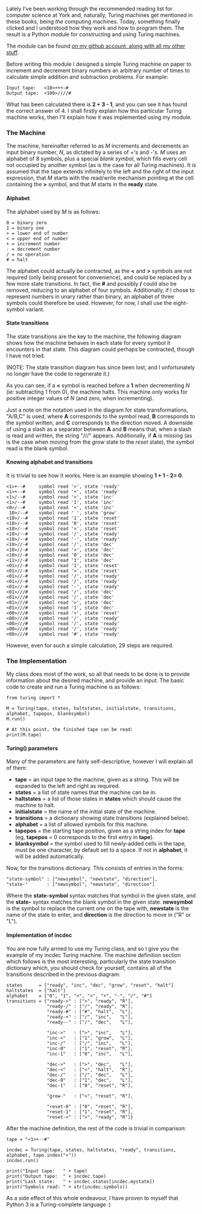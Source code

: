 Lately I've been working through the recommended reading list for computer science at York and, naturally, Turing machines get mentioned in these books, being *the* computing machines. Today, something finally clicked and I understood how they work and how to program them. The result is a Python module for constructing and using Turing machines.

The module can be found [on my github account, along with all my other stuff](http://github.com/Barrucadu/home/blob/master/code/python/turing/turing.py).

Before writing this module I designed a simple Turing machine on paper to increment and decrement binary numbers an arbitrary number of times to calculate simple addition and subtraction problems. For example:

    Input tape:   <10>+++-#
    Output tape:  <100>////#

What has been calculated there is **2 + 3 - 1**, and you can see it has found the correct answer of 4. I shall firstly explain how this particular Turing machine works, then I'll explain how it was implemented using my module.

### The Machine

The machine, hereinafter referred to as *M* increments and decrements an input binary number, *N*, as dictated by a series of +'s and -'s. *M* uses an alphabet of 8 symbols, plus a special *blank symbol*, which fills every cell not occupied by another symbol (as is the case for all Turing machines). It is assumed that the tape extends infinitely to the left and the right of the input expression, that *M* starts with the read/write mechanism pointing at the cell containing the **>** symbol, and that *M* starts in the **ready** state.

#### Alphabet

The alphabet used by *M* is as follows:

    0 = binary zero
    1 = binary one
    > = lower end of number
    < = upper end of number
    + = increment number
    - = decrement number
    / = no operation
    # = halt

The alphabet could actually be contracted, as the **<** and **>** symbols are not required (only being present for convenience), and could be replaced by a few more state transitions. In fact, the **#** and possibly **/** could also be removed, reducing to an alphabet of four symbols. Additionally, if I chose to represent numbers in unary rather than binary, an alphabet of three symbols could therefore be used. However, for now, I shall use the eight-symbol variant.

#### State transitions

The state transitions are the key to the machine, the following diagram shows how the machine behaves in each state for every symbol it encounters in that state. This diagram could perhaps be contracted, though I have not tried.

(NOTE: The state transition diagram has since been lost, and I unfortunately no longer have the code to regenerate it.)

As you can see, if a **<** symbol is reached before a **1** when decrementing *N* (ie: subtracting 1 from 0), the machine halts. This machine only works for positive integer values of *N* (and zero, when incrementing).

Just a note on the notation used in the diagram for state transformations, "A/B,C" is used, where **A** corresponds to the symbol read, **B** corresponds to the symbol written, and **C** corresponds to the direction moved. A downside of using a slash as a separator between **A** and **B** means that, when a slash is read and written, the string "///" appears. Additionally, if **A** is missing (as is the case when moving from the *grow* state to the *reset* state), the symbol read is the blank symbol.

#### Knowing alphabet and transitions

It is trivial to see how it works. Here is an example showing **1 + 1 - 2= 0**.

    <1>+--#     symbol read '>', state 'ready'
    <1>+--#     symbol read '+', state 'ready'
    <1>/--#     symbol read '>', state 'inc'
    <1>/--#     symbol read '1', state 'inc'
    <0>/--#     symbol read '<', state 'inc'
     10>/--#    symbol read ' ', state 'grow'
    <10>/--#    symbol read '1', state 'reset'
    <10>/--#    symbol read '0', state 'reset'
    <10>/--#    symbol read '>', state 'reset'
    <10>/--#    symbol read '/', state 'ready'
    <10>/--#    symbol read '-', state 'ready'
    <10>//-#    symbol read '/', state 'dec'
    <10>//-#    symbol read '>', state 'dec'
    <10>//-#    symbol read '0', state 'dec'
    <11>//-#    symbol read '1', state 'dec'
    <01>//-#    symbol read '1', state 'reset'
    <01>//-#    symbol read '>', state 'reset'
    <01>//-#    symbol read '/', state 'ready'
    <01>//-#    symbol read '/', state 'ready'
    <01>//-#    symbol read '-', state 'ready'
    <01>///#    symbol read '/', state 'dec'
    <01>///#    symbol read '/', state 'dec'
    <01>///#    symbol read '>', state 'dec'
    <01>///#    symbol read '1', state 'dec'
    <00>///#    symbol read '>', state 'reset'
    <00>///#    symbol read '/', state 'ready'
    <00>///#    symbol read '/', state 'ready'
    <00>///#    symbol read '/', state 'ready'
    <00>///#    symbol read '#', state 'ready'

However, even for such a simple calculation, 29 steps are required.

### The Implementation

My class does most of the work, so all that needs to be done is to provide information about the desired machine, and provide an input. The basic code to create and run a Turing machine is as follows:

    from turing import *
    
    M = Turing(tape, states, haltstates, initialstate, transitions, alphabet, tapepos, blanksymbol)
    M.run()
    
    # At this point, the finished tape can be read:
    print(M.tape)

#### Turing() parameters

Many of the parameters are fairly self-descriptive, however I will explain all of them:

 * **tape** = an input tape to the machine, given as a string. This will be expanded to the left and right as required.
 * **states** = a list of state names that the machine can be in.
 * **haltstates** = a list of those states in **states** which should cause the machine to halt.
 * **initialstate** = the name of the initial state of the machine.
 * **transitions** = a dictionary showing state transitions (explained below).
 * **alphabet** = a list of allowed symbols for this machine.
 * **tapepos** = the starting tape position, given as a string index for **tape** (eg, **tapepos** = 0 corresponds to the first entry in **tape**).
 * **blanksymbol** = the symbol used to fill newly-added cells in the tape, must be one character, by default set to a space. If not in **alphabet**, it will be added automatically.

Now, for the transitions dictionary. This consists of entries in the forms:

    "state-symbol" : ["newsymbol", "newstate", "direction"],
    "state-"       : ["newsymbol", "newstate", "direction"]

Where the **state-symbol** syntax matches that symbol in the given state, and the **state-** syntax matches the blank symbol in the given state. **newsymbol** is the symbol to replace the current one on the tape with, **newstate** is the name of the state to enter, and **direction** is the direction to move in ("R" or "L").

#### Implementation of incdec

You are now fully armed to use my Turing class, and so I give you the example of my incdec Turing machine. The machine definition section which follows is the most interesting, particularly the state transition dictionary which, you should check for yourself, contains all of the transitions described in the previous diagram:

    states      = ["ready", "inc", "dec", "grow", "reset", "halt"]
    haltstates  = ["halt"]
    alphabet    = ["0", "1", "<", ">", "+", "-", "/", "#"]
    transitions = {"ready->" : [">", "ready", "R"],
                   "ready-/" : ["/", "ready", "R"],
                   "ready-#" : ["#", "halt",  "L"],
                   "ready-+" : ["/", "inc",   "L"],
                   "ready--" : ["/", "dec",   "L"],
    
                   "inc->"   : [">", "inc",   "L"],
                   "inc-<"   : ["1", "grow",  "L"],
                   "inc-/"   : ["/", "inc",   "L"],
                   "inc-0"   : ["1", "reset", "R"],
                   "inc-1"   : ["0", "inc",   "L"],
    
                   "dec->"   : [">", "dec",   "L"],
                   "dec-<"   : ["<", "halt",  "R"],
                   "dec-/"   : ["/", "dec",   "L"],
                   "dec-0"   : ["1", "dec",   "L"],
                   "dec-1"   : ["0", "reset", "R"],
    
                   "grow-"   : ["<", "reset", "R"],
    
                   "reset-0" : ["0", "reset", "R"],
                   "reset-1" : ["1", "reset", "R"],
                   "reset->" : [">", "ready", "R"]}

After the machine definition, the rest of the code is trivial in comparison:
    
    tape = "<1>+--#"
    
    incdec = Turing(tape, states, haltstates, "ready", transitions, alphabet, tape.index(">"))
    incdec.run()
    
    print("Input tape:   " + tape)
    print("Output tape:  " + incdec.tape)
    print("Last state:   " + incdec.states[incdec.mystate])
    print("Symbols read: " + str(incdec.symbols))

As a side effect of this whole endeavour, I have proven to myself that Python 3 is a Turing-complete language :)
